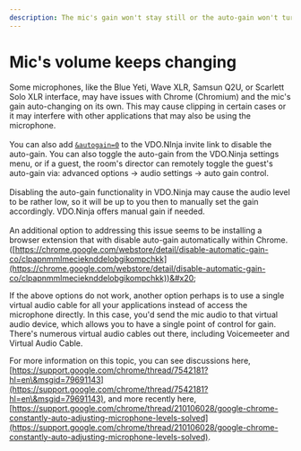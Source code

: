 ```yaml
---
description: The mic's gain won't stay still or the auto-gain won't turn off
---
```


# Mic's volume keeps changing

Some microphones, like the Blue Yeti, Wave XLR, Samsun Q2U, or Scarlett Solo XLR interface, may have issues with Chrome (Chromium) and the mic's gain auto-changing on its own. This may cause clipping in certain cases or it may interfere with other applications that may also be using the microphone.\
\
You can also add [`&autogain=0`](../source-settings/autogain.md) to the VDO.NInja invite link to disable the auto-gain. You can also toggle the auto-gain from the VDO.Ninja settings menu, or if a guest, the room's director can remotely toggle the guest's auto-gain via: advanced options -> audio settings -> auto gain control. \
\
Disabling the auto-gain functionality in VDO.Ninja may cause the audio level to be rather low, so it will be up to you then to manually set the gain accordingly. VDO.Ninja offers manual gain if needed.\
\
An additional option to addressing this issue seems to be installing a browser extension that with disable auto-gain automatically within Chrome. ([https://chrome.google.com/webstore/detail/disable-automatic-gain-co/clpapnmmlmecieknddelobgikompchkk](https://chrome.google.com/webstore/detail/disable-automatic-gain-co/clpapnmmlmecieknddelobgikompchkk))&#x20;

If the above options do not work, another option perhaps is to use a single virtual audio cable for all your applications instead of access the microphone directly. In this case, you'd send the mic audio to that virtual audio device, which allows you to have a single point of control for gain. There's numerous virtual audio cables out there, including Voicemeeter and Virtual Audio Cable.

For more information on this topic, you can see discussions here, [https://support.google.com/chrome/thread/7542181?hl=en\&msgid=79691143](https://support.google.com/chrome/thread/7542181?hl=en\&msgid=79691143), and more recently here,  [https://support.google.com/chrome/thread/210106028/google-chrome-constantly-auto-adjusting-microphone-levels-solved](https://support.google.com/chrome/thread/210106028/google-chrome-constantly-auto-adjusting-microphone-levels-solved).
